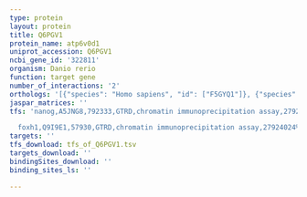 ```yaml
---
type: protein
layout: protein
title: Q6PGV1
protein_name: atp6v0d1
uniprot_accession: Q6PGV1
ncbi_gene_id: '322811'
organism: Danio rerio
function: target gene
number_of_interactions: '2'
orthologs: '[{"species": "Homo sapiens", "id": ["F5GYQ1"]}, {"species": "Mus musculus", "id": ["<a href=\"/protein/p51863\">P51863</a>"]}, {"species": "Rattus norvegicus", "id": ["<a href=\"/protein/q5m7t6\">Q5M7T6</a>"]}, {"species": "Drosophila melanogaster", "id": ["<a href=\"/protein/q9w4p5\">Q9W4P5</a>"]}, {"species": "Caenorhabditis elegans", "id": ["<a href=\"/protein/q95yd5\">Q95YD5</a>"]}, {"species": "Saccharomyces cerevisiae", "id": ["<a href=\"/protein/p32366\">P32366</a>"]}]'
jaspar_matrices: ''
tfs: 'nanog,A5JNG8,792333,GTRD,chromatin immunoprecipitation assay,27924024%5Buid%5D,No

  foxh1,Q9I9E1,57930,GTRD,chromatin immunoprecipitation assay,27924024%5Buid%5D,No'
targets: ''
tfs_download: tfs_of_Q6PGV1.tsv
targets_download: ''
bindingSites_download: ''
binding_sites_ls: ''

---
```

